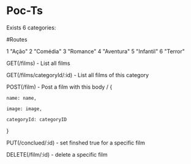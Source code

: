 # Poc-Ts

Exists 6 categories: 

#Routes


1	"Ação"
2	"Comédia"
3	"Romance"
4	"Aventura"
5	"Infantil"
6	"Terror"

GET(/films) - List all films

GET(/films/categoryId/:id) - List all films of this category

POST(/film) - Post a film with this body
/
  {
  
    name: name,
    
    image: image,
    
    categoryId: categoryID
  }
  
PUT(/conclued/:id) - set finshed true for a specific film

DELETE(/film/:id) - delete a specific film
